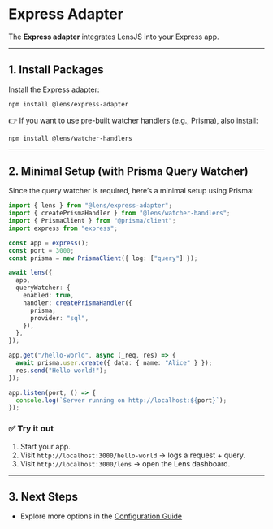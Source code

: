 # Express Adapter

The **Express adapter** integrates LensJS into your Express app.

---

## 1. Install Packages

Install the Express adapter:

```bash
npm install @lens/express-adapter
```

👉 If you want to use pre-built watcher handlers (e.g., Prisma), also install:

```bash
npm install @lens/watcher-handlers
```

---

## 2. Minimal Setup (with Prisma Query Watcher)

Since the query watcher is required, here’s a minimal setup using Prisma:

```ts
import { lens } from "@lens/express-adapter";
import { createPrismaHandler } from "@lens/watcher-handlers";
import { PrismaClient } from "@prisma/client";
import express from "express";

const app = express();
const port = 3000;
const prisma = new PrismaClient({ log: ["query"] });

await lens({
  app,
  queryWatcher: {
    enabled: true,
    handler: createPrismaHandler({
      prisma,
      provider: "sql",
    }),
  },
});

app.get("/hello-world", async (_req, res) => {
  await prisma.user.create({ data: { name: "Alice" } });
  res.send("Hello world!");
});

app.listen(port, () => {
  console.log(`Server running on http://localhost:${port}`);
});
```

### ✅ Try it out
1. Start your app.  
2. Visit `http://localhost:3000/hello-world` → logs a request + query.  
3. Visit `http://localhost:3000/lens` → open the Lens dashboard.  

---

## 3. Next Steps

- Explore more options in the [Configuration Guide](./configuration.md)  
